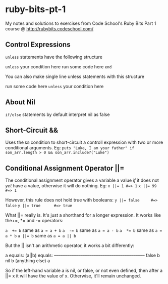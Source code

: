 # ruby-bits-pt-1
My notes and solutions to exercises from Code School's Ruby Bits Part 1 course @ http://rubybits.codeschool.com/

Control Expressions
-------------------
`unless` statements have the following structure

`unless` your condition here
run some code here
`end`

You can also make single line unless statements with this structure

run some code here `unless` your condition here

About Nil
-----------
`if/else` statements by default interpret nil as false

Short-Circuit &&
-----------------
Uses the `&&` condition to short-circuit a controll expression with two or more conditional arguments. Eg:
`puts "Luke, I am your father" if son_arr.length > 0 && son_arr.include?("Luke")`

Conditional Assignment Operator ||=
----------------------
The conditional assignment operator gives a variable a value *if* it does not *yet* have a value, otherwise it will do nothing. Eg:
`x ||= 1 #=> 1`
`x ||= 99 #=> 1`

However, this rule does not hold true with booleans:
`y ||= false     #=> false`
`y ||= true      #=> true`

What ||= really is. It's just a shorthand for a longer expression. It works like the+=, *= and -= operators:

`a  += b`         same as        `a = a + b`
`a  -= b`         same as        `a = a - b`
`a  *= b`         same as        `a = a * b`
`a ||= b`         same as        `a = a || b`

But the || isn't an arithmetic operator, it works a bit differently:

a equals:                  (a||b) equals:
–––––––––––––––––––––––––––––––––––––––––
false                          b
nil                            b
(anything else)             a

So if the left-hand variable a is nil, or false, or not even defined, then after a ||= x it will have the value of x. Otherwise, it'll remain unchanged.



